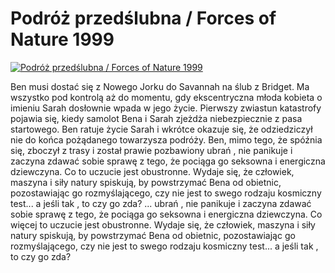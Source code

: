 Podróż przedślubna / Forces of Nature 1999 
=============
[![Podróż przedślubna / Forces of Nature 1999 ](http://vidos.pl/images/player.gif)](http://vidos.pl/podroz-przedslubna-forces-of-nature-1999)

 Ben musi dostać się z Nowego Jorku do Savannah na ślub z Bridget. Ma wszystko pod kontrolą aż do momentu, gdy ekscentryczna młoda kobieta o imieniu Sarah dosłownie wpada w jego życie. Pierwszy zwiastun katastrofy pojawia się, kiedy samolot Bena i Sarah zjeżdża niebezpiecznie z pasa startowego. Ben ratuje życie Sarah i wkrótce okazuje się, że odziedziczył nie do końca pożądanego towarzysza podróży. Ben, mimo tego, że spóźnia się, zboczył z trasy i został prawie pozbawiony ubrań , nie panikuje i zaczyna zdawać sobie sprawę z tego, że pociąga go seksowna i energiczna dziewczyna. Co  to uczucie jest obustronne. Wydaje się, że człowiek, maszyna i siły natury spiskują, by powstrzymać Bena od obietnic, pozostawiając go rozmyślającego, czy nie jest to swego rodzaju kosmiczny test... a jeśli tak , to czy go zda?   ... ubrań , nie panikuje i zaczyna zdawać sobie sprawę z tego, że pociąga go seksowna i energiczna dziewczyna. Co więcej to uczucie jest obustronne. Wydaje się, że człowiek, maszyna i siły natury spiskują, by powstrzymać Bena od obietnic, pozostawiając go rozmyślającego, czy nie jest to swego rodzaju kosmiczny test... a jeśli tak , to czy go zda?
